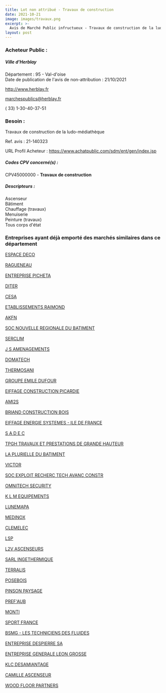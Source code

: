 ```yaml
---
title: Lot non attribué - Travaux de construction
date: 2021-10-21
image: images/travaux.png
excerpt: >-
  Avis de Marché Public infructueux - Travaux de construction de la ludo-médiathèque
layout: post
---
```


### Acheteur Public :
##### Ville d'Herblay
Département : 95 - Val-d'oise<br/>
Date de publication de l'avis de non-attribution : 21/10/2021


http://www.herblay.fr

marchespublics@herblay.fr

( 33) 1-30-40-37-51
### Besoin :

Travaux de construction de la ludo-médiathèque

Ref. avis : 21-140323

URL Profil Acheteur : https://www.achatpublic.com/sdm/ent/gen/index.jsp

##### Codes CPV concerné(s) :
CPV45000000 - **Travaux de construction** <br/>

##### Descripteurs :
Ascenseur <br/>
Bâtiment <br/>
Chauffage (travaux) <br/>
Menuiserie <br/>
Peinture (travaux) <br/>
Tous corps d'état <br/>

### Entreprises ayant déjà emporté des marchés similaires dans ce département
<a href="/entreprise-544/siren-307521369">ESPACE DECO</a><br/><br/>
<a href="/entreprise-545/siren-312612278">RAGUENEAU</a><br/><br/>
<a href="/entreprise-546/siren-317896652">ENTREPRISE PICHETA</a><br/><br/>
<a href="/entreprise-547/siren-328451679">DITER</a><br/><br/>
<a href="/entreprise-550/siren-347479669">CESA</a><br/><br/>
<a href="/entreprise-550/siren-350695482">ETABLISSEMENTS RAIMOND</a><br/><br/>
<a href="/entreprise-550/siren-352519094">AKFN</a><br/><br/>
<a href="/entreprise-551/siren-379882194">SOC NOUVELLE REGIONALE DU BATIMENT</a><br/><br/>
<a href="/entreprise-552/siren-380481531">SERCLIM</a><br/><br/>
<a href="/entreprise-553/siren-388632655">J S AMENAGEMENTS</a><br/><br/>
<a href="/entreprise-553/siren-388705386">DOMATECH</a><br/><br/>
<a href="/entreprise-553/siren-390636413">THERMOSANI</a><br/><br/>
<a href="/entreprise-555/siren-402548366">GROUPE EMILE DUFOUR</a><br/><br/>
<a href="/entreprise-556/siren-407682020">EIFFAGE CONSTRUCTION PICARDIE</a><br/><br/>
<a href="/entreprise-557/siren-412157166">AMI2S</a><br/><br/>
<a href="/entreprise-557/siren-412848582">BRIAND CONSTRUCTION BOIS</a><br/><br/>
<a href="/entreprise-558/siren-420540643">EIFFAGE ENERGIE SYSTEMES - ILE DE FRANCE</a><br/><br/>
<a href="/entreprise-558/siren-421512567">S A D E C</a><br/><br/>
<a href="/entreprise-559/siren-424987881">TPGH TRAVAUX ET PRESTATIONS DE GRANDE HAUTEUR</a><br/><br/>
<a href="/entreprise-559/siren-425076353">LA PLURIELLE DU BATIMENT</a><br/><br/>
<a href="/entreprise-562/siren-448916148">VICTOR</a><br/><br/>
<a href="/entreprise-563/siren-450193255">SOC EXPLOIT RECHERC TECH AVANC CONSTR</a><br/><br/>
<a href="/entreprise-564/siren-482646015">OMNITECH SECURITY</a><br/><br/>
<a href="/entreprise-565/siren-488358003">K L M EQUIPEMENTS</a><br/><br/>
<a href="/entreprise-566/siren-493651509">LUNEMAPA</a><br/><br/>
<a href="/entreprise-567/siren-495239493">MEDINOX</a><br/><br/>
<a href="/entreprise-567/siren-499459865">CLEMELEC</a><br/><br/>
<a href="/entreprise-569/siren-509233821">LSP</a><br/><br/>
<a href="/entreprise-570/siren-518535414">L2V ASCENSEURS</a><br/><br/>
<a href="/entreprise-571/siren-530348051">SARL INGETHERMIQUE</a><br/><br/>
<a href="/entreprise-572/siren-539028654">TERRALIS</a><br/><br/>
<a href="/entreprise-572/siren-568202048">POSEBOIS</a><br/><br/>
<a href="/entreprise-573/siren-628200255">PINSON PAYSAGE</a><br/><br/>
<a href="/entreprise-573/siren-662880509">PREF'AUB</a><br/><br/>
<a href="/entreprise-573/siren-678202557">MONTI</a><br/><br/>
<a href="/entreprise-573/siren-696480458">SPORT FRANCE</a><br/><br/>
<a href="/entreprise-573/siren-722040078">BSMG - LES TECHNICIENS DES FLUIDES</a><br/><br/>
<a href="/entreprise-574/siren-738206325">ENTREPRISE DESPIERRE SA</a><br/><br/>
<a href="/entreprise-574/siren-745420653">ENTREPRISE GENERALE LEON GROSSE</a><br/><br/>
<a href="/entreprise-578/siren-811960277">KLC DESAMIANTAGE</a><br/><br/>
<a href="/entreprise-578/siren-815284294">CAMILLE ASCENSEUR</a><br/><br/>
<a href="/entreprise-581/siren-850820770">WOOD FLOOR PARTNERS</a><br/><br/>
